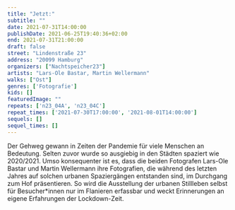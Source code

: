 ```yaml
---
title: "Jetzt:"
subtitle: ""
date: 2021-07-31T14:00:00
publishDate: 2021-06-25T19:40:36+02:00
end: 2021-07-31T21:00:00
draft: false
street: "Lindenstraße 23"
address: "20099 Hamburg"
organizers: ["Nachtspeicher23"]
artists: "Lars-Ole Bastar, Martin Wellermann"
walks: ["Ost"]
genres: ['Fotografie']
kids: []
featuredImage: ""
repeats: ['n23_04A', 'n23_04C']
repeat_times: ['2021-07-30T17:00:00', '2021-08-01T14:00:00']
sequels: []
sequel_times: []
---
```


Der Gehweg gewann in Zeiten der Pandemie für viele Menschen an Bedeutung. Selten zuvor wurde so ausgiebig in den Städten spaziert wie 2020/2021. Umso konsequenter ist es, dass die beiden Fotografen Lars-Ole Bastar und Martin Wellermann ihre Fotografien, die während des letzten Jahres auf solchen urbanen Spaziergängen entstanden sind, im Durchgang zum Hof präsentieren. So wird die Ausstellung der urbanen Stillleben selbst für Besucher\*innen nur im Flanieren erfassbar und weckt Erinnerungen an eigene Erfahrungen der Lockdown-Zeit.